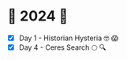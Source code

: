# :christmas_tree: 2024 :christmas_tree:

- [x] Day 1 - Historian Hysteria :nerd_face: :scream:
- [x] Day 4 - Ceres Search :full_moon: :mag:
